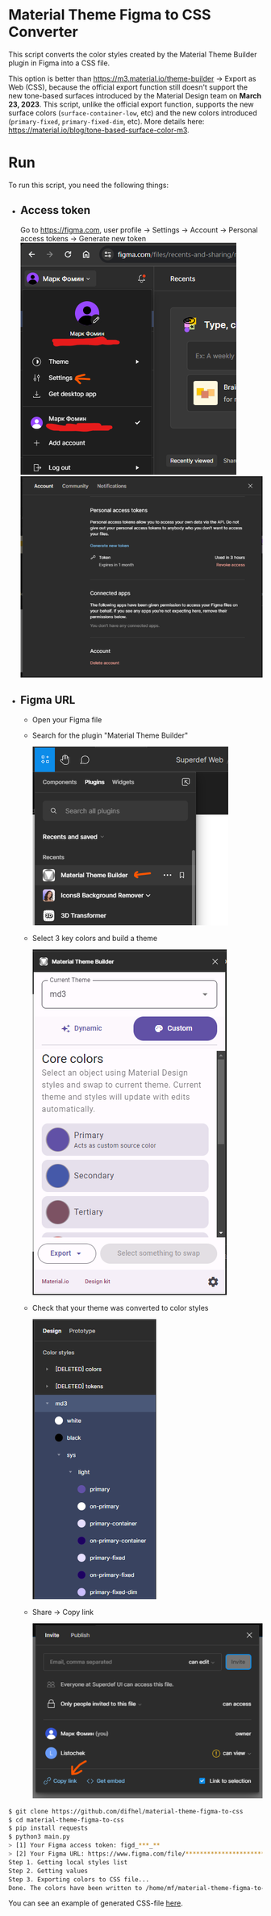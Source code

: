 # Material Theme Figma to CSS Converter

This script converts the color styles created by the Material Theme Builder plugin in Figma into a CSS file.

This option is better than https://m3.material.io/theme-builder -> Export as Web (CSS), because the official export function still doesn't support the new tone-based surfaces introduced by the Material Design team on **March 23, 2023**. This script, unlike the official export function, supports the new surface colors (`surface-container-low`, etc) and the new colors introduced (`primary-fixed`, `primary-fixed-dim`, etc). More details here: https://material.io/blog/tone-based-surface-color-m3.

# Run
To run this script, you need the following things:
* ## Access token
    Go to https://figma.com, user profile -> Settings -> Account -> Personal access tokens -> Generate new token
    ![1](./screenshots/1.png)
    ![2](./screenshots/2.png)
* ## Figma URL
    * Open your Figma file
    * Search for the plugin "Material Theme Builder"

        ![3](./screenshots/3.png)
    * Select 3 key colors and build a theme
    
        ![4](./screenshots/4.png)
    * Check that your theme was converted to color styles

        ![5](./screenshots/5.png)
    * Share -> Copy link

        ![6](./screenshots/6.png)

```bash
$ git clone https://github.com/difhel/material-theme-figma-to-css
$ cd material-theme-figma-to-css
$ pip install requests
$ python3 main.py
> [1] Your Figma access token: figd_***_**
> [2] Your Figma URL: https://www.figma.com/file/************************/******?type=design&node-id=0%3A1&mode=design
Step 1. Getting local styles list
Step 2. Getting values
Step 3. Exporting colors to CSS file...
Done. The colors have been written to /home/mf/material-theme-figma-to-css/output.css
```

You can see an example of generated CSS-file [here](https://github.com/difhel/material-theme-figma-to-css/blob/master/output.css).